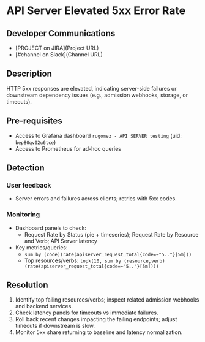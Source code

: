 # API Server Elevated 5xx Error Rate

## Developer Communications

- [PROJECT on JIRA](Project URL)
- [#channel on Slack](Channel URL)

## Description

HTTP 5xx responses are elevated, indicating server-side failures or downstream dependency issues (e.g., admission webhooks, storage, or timeouts).

## Pre-requisites

- Access to Grafana dashboard `rugomez - API SERVER testing` (uid: `bep80qv02u6tce`)
- Access to Prometheus for ad-hoc queries

## Detection

### User feedback
- Server errors and failures across clients; retries with 5xx codes.

### Monitoring
- Dashboard panels to check:
  - Request Rate by Status (pie + timeseries); Request Rate by Resource and Verb; API Server latency
- Key metrics/queries:
  - `sum by (code)(rate(apiserver_request_total{code=~"5.."}[5m]))`
  - Top resources/verbs: `topk(10, sum by (resource,verb)(rate(apiserver_request_total{code=~"5.."}[5m])))`

## Resolution

1. Identify top failing resources/verbs; inspect related admission webhooks and backend services.
2. Check latency panels for timeouts vs immediate failures.
3. Roll back recent changes impacting the failing endpoints; adjust timeouts if downstream is slow.
4. Monitor 5xx share returning to baseline and latency normalization.
